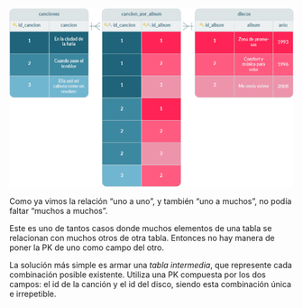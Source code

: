 <img src="https://raw.githubusercontent.com/MumukiProject/mumuki-guia-sqlite-relaciones-claves/master/images/tabla_mam_1516893131068.png" alt="tabla_mam_1516893131068.png" width="auto" height="auto">

Como ya vimos la relación “uno a uno”, y también “uno a muchos”, no podía faltar “muchos a muchos”. 

Este es uno de tantos casos donde muchos elementos de una tabla se relacionan con muchos otros de otra tabla. Entonces no hay manera de poner la PK de uno como campo del otro. 

La solución más simple es armar una _tabla intermedia_, que represente cada combinación posible existente. Utiliza una PK compuesta por los dos campos: el id de la canción y el id del disco, siendo esta combinación única e irrepetible. 

